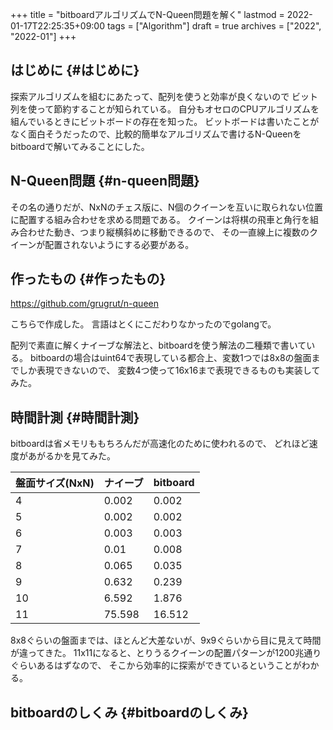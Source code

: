 +++
title = "bitboardアルゴリズムでN-Queen問題を解く"
lastmod = 2022-01-17T22:25:35+09:00
tags = ["Algorithm"]
draft = true
archives = ["2022", "2022-01"]
+++

## はじめに {#はじめに}

探索アルゴリズムを組むにあたって、配列を使うと効率が良くないので
ビット列を使って節約することが知られている。
自分もオセロのCPUアルゴリズムを組んでいるときにビットボードの存在を知った。
ビットボードは書いたことがなく面白そうだったので、比較的簡単なアルゴリズムで書けるN-Queenをbitboardで解いてみることにした。


## N-Queen問題 {#n-queen問題}

その名の通りだが、NxNのチェス版に、N個のクイーンを互いに取られない位置に配置する組み合わせを求める問題である。
クイーンは将棋の飛車と角行を組み合わせた動き、つまり縦横斜めに移動できるので、
その一直線上に複数のクイーンが配置されないようにする必要がある。


## 作ったもの {#作ったもの}

<https://github.com/grugrut/n-queen>

こちらで作成した。
言語はとくにこだわりなかったのでgolangで。

配列で素直に解くナイーブな解法と、bitboardを使う解法の二種類で書いている。
bitboardの場合はuint64で表現している都合上、変数1つでは8x8の盤面までしか表現できないので、
変数4つ使って16x16まで表現できるものも実装してみた。


## 時間計測 {#時間計測}

bitboardは省メモリももちろんだが高速化のために使われるので、
どれほど速度があがるかを見てみた。

| 盤面サイズ(NxN) | ナイーブ | bitboard |
|------------|------|----------|
| 4          | 0.002  | 0.002    |
| 5          | 0.002  | 0.002    |
| 6          | 0.003  | 0.003    |
| 7          | 0.01   | 0.008    |
| 8          | 0.065  | 0.035    |
| 9          | 0.632  | 0.239    |
| 10         | 6.592  | 1.876    |
| 11         | 75.598 | 16.512   |

8x8ぐらいの盤面までは、ほとんど大差ないが、9x9ぐらいから目に見えて時間が違ってきた。
11x11になると、とりうるクイーンの配置パターンが1200兆通りぐらいあるはずなので、
そこから効率的に探索ができているということがわかる。


## bitboardのしくみ {#bitboardのしくみ}
